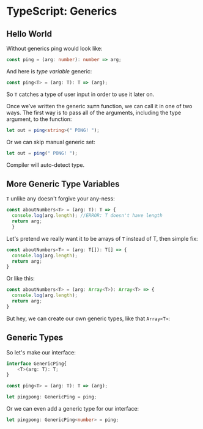 # TypeScript: Generics

## Hello World

Without generics ping would look like:

```ts
const ping = (arg: number): number => arg;
```

And here is _type variable_ generic:

```ts
const ping<T> = (arg: T): T => (arg);
```

So `T` catches a type of user input in order to use it later on.

Once we’ve written the generic зштп function, we can call it in one of two ways. The first way is to pass all of the arguments, including the type argument, to the function:

```ts
let out = ping<string>(" PONG! ");
```

Or we can skip manual generic set:

```ts
let out = ping(" PONG! ");
```

Compiler will auto-detect type.

## More Generic Type Variables

`T` unlike any doesn't forgive your any-ness:

```ts
const aboutNumbers<T> = (arg: T): T => {
  console.log(arg.length); //ERROR: T doesn't have length
  return arg;
  }
```

Let's pretend we really want it to be arrays of `T` instead of T, then simple fix:

```ts
const aboutNumbers<T> = (arg: T[]): T[] => {
  console.log(arg.length);
  return arg;
}
```

Or like this:

```ts
const aboutNumbers<T> = (arg: Array<T>): Array<T> => {
  console.log(arg.length);
  return arg;
}
```

But hey, we can create our own generic types, like that `Array<T>`:

## Generic Types

So let's make our interface:

```ts
interface GenericPing{
    <T>(arg: T): T;
}

const ping<T> = (arg: T): T => (arg);

let pingpong: GenericPing = ping;
```

Or we can even add a generic type for our interface:

```ts
let pingpong: GenericPing<number> = ping;
```
